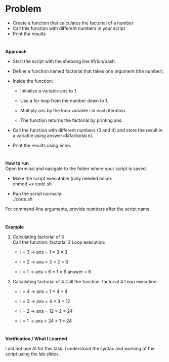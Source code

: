 # Problem 
- Create a function that calculates the factorial of a number
- Call this function with different numbers in your script
- Print the results

#
**Approach**
- Start the script with the shebang line #!/bin/bash.

- Define a function named factorial that takes one argument (the number).

- Inside the function:

    - Initialize a variable ans to 1.

    - Use a for loop from the number down to 1.

    - Multiply ans by the loop variable i in each iteration.

    - The function returns the factorial by printing ans.

- Call the function with different numbers (3 and 4) and store the result in a variable using answer=$(factorial n).

- Print the results using echo.
#
**How to run**  
Open terminal and navigate to the folder where your script is saved.

- Make the script executable (only needed once):  
    chmod +x code.sh


- Run the script normally:  
    ./code.sh

For command-line arguments, provide numbers after the script name.
#
**Example**  
1. Calculating factorial of 3  
Call the function: factorial 3
Loop execution:

   - i = 3 → ans = 1 × 3 = 3

   - i = 2 → ans = 3 × 2 = 6

   - i = 1 → ans = 6 × 1 = 6
answer = 6
2. Calculating   factorial of 4
Call the function: factorial 4
Loop execution:

   - i = 4 → ans = 1 × 4 = 4

   - i = 3 → ans = 4 × 3 = 12

   - i = 2 → ans = 12 × 2 = 24

   - i = 1 → ans = 24 × 1 = 24
#
**Verification / What I Learned**

I did not use AI for this task. I understood the syntax and working of the script using the lab slides.

